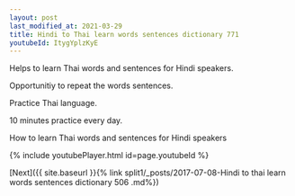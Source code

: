 ```yaml
---
layout: post
last_modified_at: 2021-03-29
title: Hindi to Thai learn words sentences dictionary 771 
youtubeId: ItygYplzKyE
---
```

 
 
Helps to learn Thai words and sentences for Hindi speakers.

Opportunitiy to repeat the words sentences. 

Practice Thai language. 
 
10 minutes practice every day. 
 
How to learn Thai words and sentences for Hindi speakers 
 
{% include youtubePlayer.html id=page.youtubeId %}
 
 
[Next]({{ site.baseurl }}{% link  split1/_posts/2017-07-08-Hindi to thai learn words sentences dictionary 506 .md%})
 
